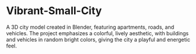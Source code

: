 # Vibrant-Small-City
A 3D city model created in Blender, featuring apartments, roads, and vehicles. The project emphasizes a colorful, lively aesthetic, with buildings and vehicles in random bright colors, giving the city a playful and energetic feel.
